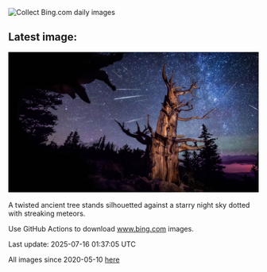 ![Collect Bing.com daily images](https://github.com/counter2015/bing-daily-images/workflows/Collect%20Bing.com%20daily%20images/badge.svg)
## Latest image:
![](images/PerseidsPine.jpg)

A twisted ancient tree stands silhouetted against a starry night sky dotted with streaking meteors.

Use GitHub Actions to download www.bing.com images.

Last update: 2025-07-16 01:37:05 UTC

All images since 2020-05-10 [here](https://github.com/counter2015/bing-daily-images/tree/master/images)

